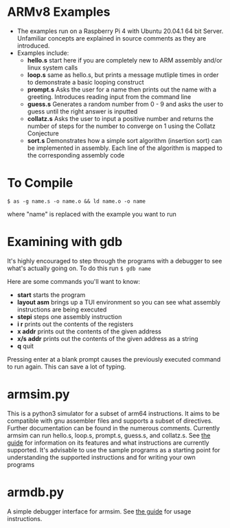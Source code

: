 # ARMv8 Examples

+ The examples run on a Raspberry Pi 4 with Ubuntu 20.04.1 64 bit Server. Unfamiliar concepts are explained in source comments as they are introduced.
+ Examples include:
    + **hello.s** start here if you are completely new to ARM assembly and/or linux system calls
	+ **loop.s** same as hello.s, but prints a message mutliple times in order to demonstrate a basic looping construct
	+ **prompt.s** Asks the user for a name then prints out the name with a greeting. Introduces reading input from the command line
	+ **guess.s** Generates a random number from 0 - 9 and asks the user to guess until the right answer is inputted
	+ **collatz.s** Asks the user to input a positive number and returns the number of steps for the number to converge on 1 using the Collatz Conjecture
	+ **sort.s** Demonstrates how a simple sort algorithm (insertion sort) can be implemented in assembly. Each line of the algorithm is mapped to the corresponding assembly code

# To Compile
`$ as -g name.s -o name.o && ld name.o -o name`

where "name" is replaced with the example you want to run

# Examining with gdb
It's highly encouraged to step through the programs with a debugger to see what's actually going on. To do this run
`$ gdb name`

Here are some commands you'll want to know:
+ **start** starts the program
+ **layout asm** brings up a TUI environment so you can see what assembly instructions are being executed
+ **stepi** steps one assembly instruction
+ **i r** prints out the contents of the registers
+ **x addr** prints out the contents of the given address
+ **x/s addr** prints out the contents of the given address as a string
+ **q** quit

Pressing enter at a blank prompt causes the previously executed command to run again. This can save a lot of typing.

# armsim.py
This is a python3 simulator for a subset of arm64 instructions. It aims to be compatible with gnu assembler files and supports a subset of directives. Further documentation can be found in the numerous comments. Currently armsim can run hello.s, loop.s, prompt.s, guess.s, and collatz.s. See [the guide](documentation/armsim_guide.md) for information on its features and what instructions are currently supported. It's advisable to use the sample programs as a starting point for understanding the supported instructions and for writing your own programs

# armdb.py
A simple debugger interface for armsim. See [the guide](documentation/armdb_guide.md) for usage instructions.
